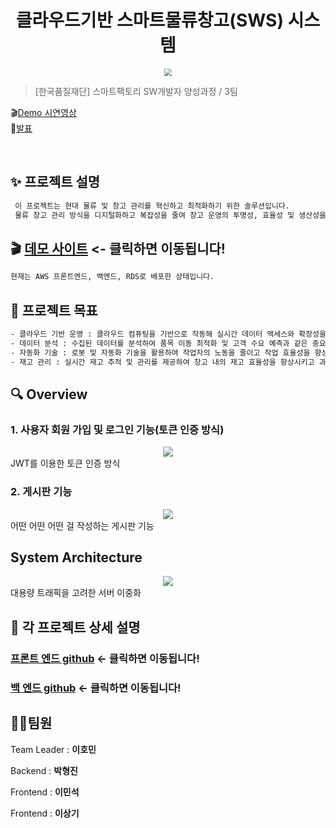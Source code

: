 <h1 align="center">클라우드기반 스마트물류창고(SWS) 시스템</h1>


<center>
    <img src="./img/pic1.png"  style="zoom:76%;" align="center"/>
</center>



> [한국품질재단] 스마트팩토리 SW개발자 양성과정 / 3팀


🎬[Demo 시연영상](https://www.youtube.com/watch?v=dhMrKTwNI8U&lc=UgzCJR3WxkvsckRyyO94AaABAg&ab_channel=%EB%94%B0%EB%9D%BC%ED%95%98%EB%A9%B4%EC%84%9C%EB%B0%B0%EC%9A%B0%EB%8A%94IT)   
🎤[발표](https://www.youtube.com/watch?v=dhMrKTwNI8U&lc=UgzCJR3WxkvsckRyyO94AaABAg&ab_channel=%EB%94%B0%EB%9D%BC%ED%95%98%EB%A9%B4%EC%84%9C%EB%B0%B0%EC%9A%B0%EB%8A%94IT)

<br>

## ✨ 프로젝트 설명

```sh
 이 프로젝트는 현대 물류 및 창고 관리를 혁신하고 최적화하기 위한 솔루션입니다.
 물류 창고 관리 방식을 디지털화하고 복잡성을 줄여 창고 운영의 투명성, 효율성 및 생산성을 높이는 것을 목표로 합니다.
```

## 🎬 [데모 사이트](http://www.naver.com) <- 클릭하면 이동됩니다!
```sh
현재는 AWS 프론트엔드, 백엔드, RDS로 배포한 상태입니다.
``````


## 📌 프로젝트 목표

```sh
- 클라우드 기반 운영 : 클라우드 컴퓨팅을 기반으로 작동해 실시간 데이터 액세스와 확장성을 제공
- 데이터 분석 : 수집된 데이터를 분석하여 품목 이동 최적화 및 고객 수요 예측과 같은 중요한 비즈
- 자동화 기술 : 로봇 및 자동화 기술을 활용하여 작업자의 노동을 줄이고 작업 효율성을 향상시킵니다.
- 재고 관리 : 실시간 재고 추적 및 관리를 제공하여 창고 내의 재고 효율성을 향상시키고 과잉 또는 부족한 재고 문제를 방지합니다.

```


## 🔍 Overview

### 1. 사용자 회원 가입 및 로그인 기능(토큰 인증 방식)

<center>
    <img src="./img/pic2.png" />
</center>
JWT를 이용한 토큰 인증 방식

<br>

### 2. 게시판 기능

<center>
    <img src="./img/pic1.png" />
</center>
어떤 어떤 어떤 걸 작성하는 게시판 기능

<br>


## System Architecture

<center>
    <img src="./img/pic2.png" />
</center>
대용량 트래픽을 고려한 서버 이중화

<br>



## 🔧 각 프로젝트 상세 설명

### [프론트 엔드 github](https://github.com/final-3team/front/tree/merge-test) <- 클릭하면 이동됩니다!

### [백 엔드 github](https://github.com/final-3team/api/tree/dev) <- 클릭하면 이동됩니다!


## 🤼‍♂️팀원

Team Leader : **이호민**

Backend :  **박형진**

Frontend :  **이민석**

Frontend :  **이상기**
